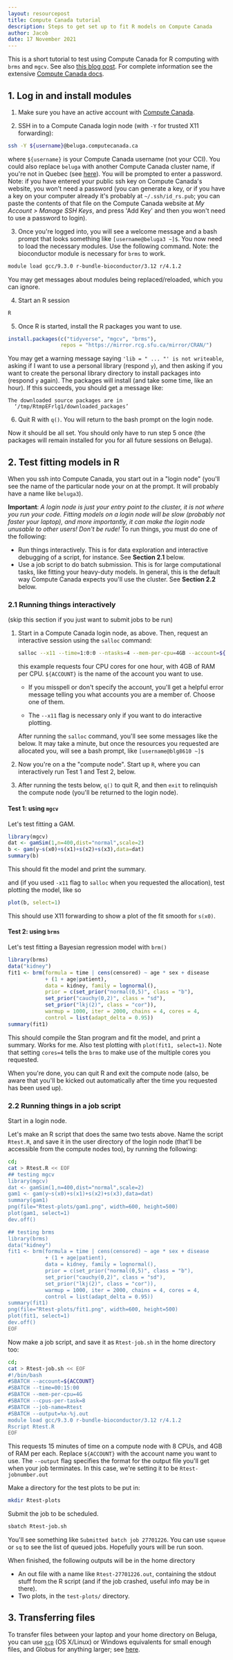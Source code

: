 ```yaml
---
layout: resourcepost
title: Compute Canada tutorial
description: Steps to get set up to fit R models on Compute Canada
author: Jacob
date: 17 November 2021
---
```


This is a short tutorial to test using Compute Canada for R computing with `brms` and `mgcv`. See also [this blog post](https://medium.com/the-nature-of-food/how-to-run-your-r-script-with-compute-canada-c325c0ab2973). For complete information see the extensive [Compute Canada docs](https://docs.computecanada.ca/wiki/Compute_Canada_Documentation).

## 1. Log in and install modules

1. Make sure you have an active account with [Compute Canada](https://ccdb.computecanada.ca/).

2. SSH in to a Compute Canada login node (with `-Y` for trusted X11 forwarding):
  ```bash
  ssh -Y ${username}@beluga.computecanada.ca
  ```
  where `${username}` is your Compute Canada username (not your CCI).  You could also replace `beluga` with another Compute Canada cluster name, if you're not in Quebec (see [here](https://www.computecanada.ca/research-portal/accessing-resources/available-resources/)).
  You will be prompted to enter a password. Note: if you have entered your public ssh key on Compute Canada's website, you won't need a password (you can generate a key, or if you have a key on your computer already it's probably at `~/.ssh/id_rs.pub`; you can paste the contents of that file on the Compute Canada website at _My Account > Manage SSH Keys_, and press 'Add Key' and then you won't need to use a password to login).

3. Once you're logged into, you will see a welcome message and a bash prompt that looks something like `[username@beluga3 ~]$`.  You now need to load the necessary modules.  Use the following command.  Note: the bioconductor module is necessary for `brms` to work.
  ```bash
  module load gcc/9.3.0 r-bundle-bioconductor/3.12 r/4.1.2
  ```
  You may get messages about modules being replaced/reloaded, which you can ignore.

4. Start an R session
  ```bash
  R
  ```

5. Once R is started, install the R packages you want to use. 
  ```R
  install.packages(c("tidyverse", "mgcv", "brms"),
                   repos = "https://mirror.rcg.sfu.ca/mirror/CRAN/")
  ```
  You may get a warning message saying `'lib = " ... "' is not writeable`, asking if I want to use a personal library (respond `y`), and then asking if you want to create the personal library directory to install packages into (respond `y` again).
  The packages will install (and take some time, like an hour).  If this succeeds, you should get a message like:
  ```
  The downloaded source packages are in
  	‘/tmp/RtmpEFrlg1/downloaded_packages’
  ```

6. Quit R with `q()`. You will return to the bash prompt on the login node.

Now it should be all set.  You should only have to run step 5 once (the packages will remain installed for you for all future sessions on Beluga).

## 2. Test fitting models in R

When you ssh into Compute Canada, you start out in a "login node" (you'll see the name of the particular node your on at the prompt. It will probably have a name like `beluga3`). 

**Important**: _A login node is just your entry point to the cluster, it is not where you run your code. Fitting models on a login node will be slow (probably not faster your laptop), and more importantly, it can make the login node unusable to other users! Don't be rude!_  To run things, you must do one of the following:

- Run things interactively. This is for data exploration and interactive debugging of a script, for instance. See **Section 2.1** below.
- Use a job script to do batch submission. This is for large computational tasks, like fitting your heavy-duty models. In general, this is the default way Compute Canada expects you'll use the cluster. See **Section 2.2** below.

### 2.1 Running things interactively
(skip this section if you just want to submit jobs to be run)

1. Start in a Compute Canada login node, as above. Then, request an interactive session using the `salloc` command:

   ```bash
   salloc --x11 --time=1:0:0 --ntasks=4 --mem-per-cpu=4GB --account=${ACCOUNT} 
   ```
   this example requests four CPU cores for one hour, with 4GB of RAM per CPU. `${ACCOUNT}` is the name of the account you want to use. 

    - If you misspell or don't specify the account, you'll get a helpful error message telling you what accounts you are a member of. Choose one of them. 

    - The `--x11` flag is necessary only if you want to do interactive plotting. 

   After running the `salloc` command, you'll see some messages like the below. It may take a minute, but once the resources you requested are allocated you, will see a bash prompt, like `[username@blg8610 ~]$`

2. Now you're on a the "compute node".  Start up `R`, where you can interactively run Test 1 and Test 2, below.

3. After running the tests below, `q()` to quit R, and then `exit` to relinquish  the compute node (you'll be returned to the login node).

#### Test 1: using `mgcv`

Let's test fitting a GAM.

```r
library(mgcv)
dat <- gamSim(1,n=400,dist="normal",scale=2)
b <- gam(y~s(x0)+s(x1)+s(x2)+s(x3),data=dat)
summary(b)
```
This should fit the model and print the summary.

and (if you used `-x11` flag to `salloc` when you requested the allocation), test plotting the model, like so

```R
plot(b, select=1)
```

This should use X11 forwarding to show a plot of the fit smooth for `s(x0)`. 

#### Test 2: using `brms`

Let's test fitting a Bayesian regression model with `brm()`

```R
library(brms)
data("kidney")
fit1 <- brm(formula = time | cens(censored) ~ age * sex + disease
            + (1 + age|patient),
            data = kidney, family = lognormal(),
            prior = c(set_prior("normal(0,5)", class = "b"),
            set_prior("cauchy(0,2)", class = "sd"),
            set_prior("lkj(2)", class = "cor")),
            warmup = 1000, iter = 2000, chains = 4, cores = 4,
            control = list(adapt_delta = 0.95))
summary(fit1)
```

This should compile the Stan program and fit the model, and print a summary.  Works for me.  Also test plotting with `plot(fit1, select=1)`.  Note that setting `cores=4` tells the `brms` to make use of the multiple cores you requested.

When you're done, you can quit R and exit the compute node (also, be aware that you'll be kicked out automatically after the time you requested has been used up).

### 2.2 Running things in a job script

Start in a login node. 

Let's make an R script that does the same two tests above. Name the script `Rtest.R`, and save it in the user directory of the login node (that'll be accessible from the compute nodes too), by running the following:

```bash
cd;
cat > Rtest.R << EOF
## testing mgcv
library(mgcv)
dat <- gamSim(1,n=400,dist="normal",scale=2)
gam1 <- gam(y~s(x0)+s(x1)+s(x2)+s(x3),data=dat)
summary(gam1)
png(file="Rtest-plots/gam1.png", width=600, height=500)
plot(gam1, select=1)
dev.off()

## testing brms
library(brms)
data("kidney")
fit1 <- brm(formula = time | cens(censored) ~ age * sex + disease
            + (1 + age|patient),
            data = kidney, family = lognormal(),
            prior = c(set_prior("normal(0,5)", class = "b"),
            set_prior("cauchy(0,2)", class = "sd"),
            set_prior("lkj(2)", class = "cor")),
            warmup = 1000, iter = 2000, chains = 4, cores = 4,
            control = list(adapt_delta = 0.95))
summary(fit1)
png(file="Rtest-plots/fit1.png", width=600, height=500)
plot(fit1, select=1)
dev.off()
EOF
```

Now make a job script, and save it as `Rtest-job.sh` in the home directory too:

```bash
cd;
cat > Rtest-job.sh << EOF
#!/bin/bash
#SBATCH --account=${ACCOUNT}
#SBATCH --time=00:15:00
#SBATCH --mem-per-cpu=4G
#SBATCH --cpus-per-task=8
#SBATCH --job-name=Rtest
#SBATCH --output=%x-%j.out
module load gcc/9.3.0 r-bundle-bioconductor/3.12 r/4.1.2
Rscript Rtest.R
EOF
```

This requests 15 minutes of time on a compute node with 8 CPUs, and 4GB of RAM per each. Replace `${ACCOUNT}` with the account name you want to use.  The `--output` flag specifies the format for the output file you'll get when your job terminates.  In this case, we're setting it to be `Rtest-jobnumber.out`

Make a directory for the test plots to be put in:

```bash
mkdir Rtest-plots
```

Submit the job to be scheduled.

```bash
sbatch Rtest-job.sh
```

You'll see something like `Submitted batch job 27701226`.
You can use `squeue` or `sq` to see the list of queued jobs.  Hopefully yours will be run soon.

When finished, the following outputs will be in the home directory

- An out file with a name like `Rtest-27701226.out`, containing the stdout stuff from the R script (and if the job crashed, useful info may be in there).
- Two plots, in the `test-plots/` directory.

## 3. Transferring files

To  transfer files between your laptop and your home directory on Beluga, you can use [`scp`](https://linux.die.net/man/1/scp) (OS X/Linux) or Windows equivalents for small enough files, and Globus for anything larger; see [here](https://docs.computecanada.ca/wiki/Transferring_data).
